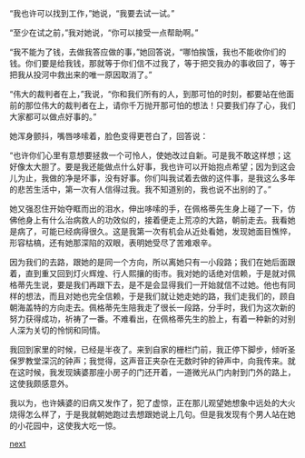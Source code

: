 
“我也许可以找到工作，”她说，“我要去试一试。”

“至少在试之前，”我对她说，“你可以接受一点帮助啊。”

“我不能为了钱，去做我答应做的事，”她回答说，“哪怕挨饿，我也不能收你们的钱。你们要是给我钱，那就等于你们信不过我了，等于把交我办的事收回了，等于把我从投河中救出来的唯一原因取消了。”

“伟大的裁判者在上，”我说，“你和我们所有的人，到那可怕的时刻，都要站在他面前的那位伟大的裁判者在上，请你千万抛开那可怕的想法！只要我们存了心，我们大家都可以做点好事的。”

她浑身颤抖，嘴唇哆嗦着，脸色变得更苍白了，回答说：

“也许你们心里有意想要拯救一个可怜人，使她改过自新。可是我不敢这样想；这好像太大胆了。要是我还能做点什么好事，我也许可以开始抱点希望；因为到这会儿为止，我做的净是坏事，没有好事。你们叫我试着去做的这件事，是我这么多年的悲苦生活中，第一次有人信得过我。我不知道别的，我也说不出别的了。”

她又强忍住开始夺眶而出的泪水，伸出哆嗦的手，在佩格蒂先生身上碰了一下，仿佛他身上有什么治病救人的功效似的，接着便走上荒凉的大路，朝前走去。我看她是病了，可能已经病得很久。这是我第一次有机会从近处看她，发现她面目憔悴，形容枯槁，还有她那深陷的双眼，表明她受尽了苦难艰辛。

因为我们的去路，跟她的是同一个方向，所以离她只有一小段路；我们在她后面跟着，直到重又回到灯火辉煌、行人熙攘的街市。我对她的话绝对信赖，于是就对佩格蒂先生说，要是我们再跟下去，是不是会显得我们一开始就信不过她。他也有同样的想法，而且对她也完全信赖，于是我们就让她走她的路，我们走我们的，顾自朝海盖特的方向走去。佩格蒂先生陪我走了很长一段路，分手时，我们为这次新的努力获得成功，祈祷了一番。不难看出，在佩格蒂先生的脸上，有着一种新的对别人深为关切的怜悯和同情。

我回到家里的时候，已经是半夜了。来到自家的栅栏门前，我正停下脚步，倾听圣保罗教堂深沉的钟声；我觉得，这声音正夹杂在无数时钟的钟声中，向我传来。就在这时候，我发现姨婆那座小房子的门还开着，一道微光从门内射到门外的路上，这使我颇感意外。

我以为，也许姨婆的旧病又发作了，犯了虚惊，正在那儿观望她想象中远处的大火烧得怎么样了，于是我就朝她跑过去想跟她说上几句。但是我发现有个男人站在她的小花园中，这使我大吃一惊。

[next](page609)